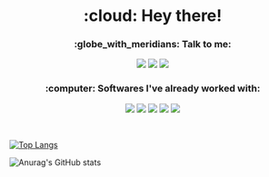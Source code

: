 <h1 align="center">:cloud: Hey there!</h1>

<h3 align="center">:globe_with_meridians: Talk to me:</h3>

<p align="center">
    <a href="https://www.linkedin.com/in/mclaralvs/"><img src="https://img.shields.io/badge/LinkedIn-0077B5?style=for-the-badge&logo=linkedin&logoColor=white"></img></a>
    <a href="https://www.instagram.com/mclaralvs/"><img src="https://img.shields.io/badge/Instagram-E4405F?style=for-the-badge&logo=instagram&logoColor=white"></img></a>
    <img src="https://img.shields.io/badge/Gmail-D14836?style=for-the-badge&logo=gmail&logoColor=white"></img>
</p>

<h3 align="center">:computer: Softwares I've already worked with:</h3>

<p align="center">
    <img src="https://img.shields.io/badge/HTML5-E34F26?style=for-the-badge&logo=html5&logoColor=white"></img>
    <img src="https://img.shields.io/badge/CSS3-1572B6?style=for-the-badge&logo=css3&logoColor=white"></img>
    <img src="https://img.shields.io/badge/Python-3776AB?style=for-the-badge&logo=python&logoColor=white"></img>
    <img src="https://img.shields.io/badge/C-00599C?style=for-the-badge&logo=c&logoColor=white"></img>
    <img src="https://img.shields.io/badge/MySQL-00000F?style=for-the-badge&logo=mysql&logoColor=white"></img>
</p>

<br>

<div>
    
[![Top Langs](https://github-readme-stats.vercel.app/api/top-langs/?username=mclaralvs&theme=midnight-purple&show_icons=true&layout=compact)](https://github.com/mclaralvs/github-readme-stats)

![Anurag's GitHub stats](https://github-readme-stats.vercel.app/api?username=mclaralvs&theme=midnight-purple&show_icons=true)
    
</div>
